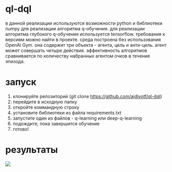 # ql-dql

в данной реализации используются возможности python и библиотеки numpy для реализации алгоритма q-обучения. для реализации алгоритма глубокого q-обучения используется tensorflow. требования к версиям можно найти в проекте. 
среда построена без использования OpenAi Gym. она содержит три объекта - агента, цель и анти-цель. агент может совершать четыре действия.
эффективность алгоритмов сравнивается по количеству набранных агентом очков в течение эпизода. 

# запуск

1. клонируйте репозиторий (git clone https://github.com/ajdivotf/ql-dql)
2. перейдите в исходную папку
3. откройте коммандную строку
4. установите библиотеки из файла requirements.txt
5. запустите один из файлов - q-learning или deep-q-learning
6. подождите, пока завершится обучение
7. готово!

# результаты 

![](bad.gif)
